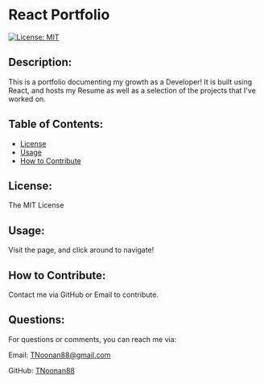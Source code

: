 # React Portfolio
[![License: MIT](https://img.shields.io/badge/License-MIT-yellow.svg)](https://opensource.org/licenses/MIT)

## Description:
This is a portfolio documenting my growth as a Developer! It is built using React, and hosts my Resume as well as a selection of the projects that I've worked on.

## Table of Contents:
* [License](#license)
* [Usage](#usage)
* [How to Contribute](#how-to-contribute)

## License:
The MIT License

## Usage:
Visit the page, and click around to navigate!

## How to Contribute:
Contact me via GitHub or Email to contribute.

## Questions:
For questions or comments, you can reach me via:

Email: TNoonan88@gmail.com

GitHub: [TNoonan88](https://github.com/TNoonan88)
